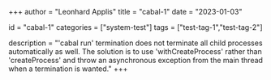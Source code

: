 +++
author = "Leonhard Applis"
title = "cabal-1"
date = "2023-01-03"

id = "cabal-1"
categories = ["system-test"]
tags = ["test-tag-1","test-tag-2"]

description = "'cabal run' termination does not terminate all child processes automatically as well. The solution is to use 'withCreateProcess' rather than 'createProcess' and throw an asynchronous exception from the main thread when a termination is wanted."
+++
